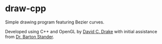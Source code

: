 draw-cpp
========

Simple drawing program featuring Bezier curves.

Developed using C++ and OpenGL by [David C. Drake](www.davidcdrake.com) with initial assistance from [Dr. Barton Stander](http://cit.dixie.edu/faculty/stander.php).
